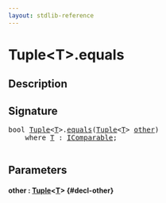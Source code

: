 ```yaml
---
layout: stdlib-reference
---
```


# Tuple\<T\>\.equals

## Description





## Signature 

<pre>
<span class="code_keyword">bool</span> <a href="/stdlib-reference/types/Tuple/index" class="code_type">Tuple</a>&lt;<a href="/stdlib-reference/types/Tuple/index#typeparam-T" class="code_type">T</a>&gt;.<a href="/stdlib-reference/types/Tuple/equals">equals</a>(<a href="/stdlib-reference/types/Tuple/index" class="code_type">Tuple</a>&lt;<a href="/stdlib-reference/types/Tuple/index#typeparam-T" class="code_type">T</a>&gt; <a href="/stdlib-reference/types/Tuple/equals#decl-other" class="code_param">other</a>)
    <span class='code_keyword'>where</span> <a href="/stdlib-reference/types/Tuple/index#typeparam-T" class="code_type">T</a> : <a href="/stdlib-reference/interfaces/IComparable/index">IComparable</a>;

</pre>

## Parameters

#### other  : [Tuple](/stdlib-reference/types/Tuple/index)\<[T](/stdlib-reference/types/Tuple/index#typeparam-T)\> {#decl-other}

